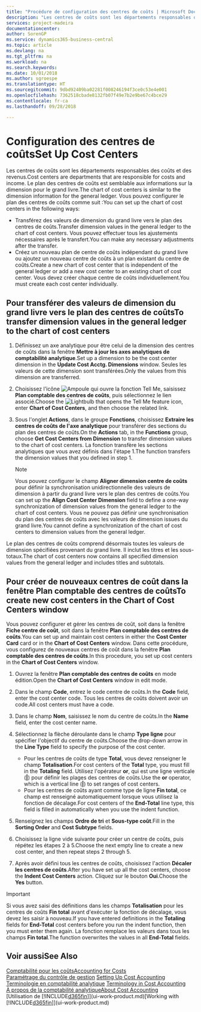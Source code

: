 ```yaml
---
title: "Procédure de configuration des centres de coûts | Microsoft Docs"
description: "Les centres de coûts sont les départements responsables des coûts et des revenus. Le plan des centres de coûts est semblable aux informations sur la dimension pour le grand livre."
services: project-madeira
documentationcenter: 
author: SorenGP
ms.service: dynamics365-business-central
ms.topic: article
ms.devlang: na
ms.tgt_pltfrm: na
ms.workload: na
ms.search.keywords: 
ms.date: 10/01/2018
ms.author: sgroespe
ms.translationtype: HT
ms.sourcegitcommit: 9dbd92409ba02281f008246194f3ce0c53e4e001
ms.openlocfilehash: 7362518cbade8132fb07f49e7b2e9be67c4bce29
ms.contentlocale: fr-ca
ms.lasthandoff: 09/28/2018

---
```

# <a name="set-up-cost-centers"></a><span data-ttu-id="dcf12-104">Configuration des centres de coûts</span><span class="sxs-lookup"><span data-stu-id="dcf12-104">Set Up Cost Centers</span></span>
<span data-ttu-id="dcf12-105">Les centres de coûts sont les départements responsables des coûts et des revenus.</span><span class="sxs-lookup"><span data-stu-id="dcf12-105">Cost centers are departments that are responsible for costs and income.</span></span> <span data-ttu-id="dcf12-106">Le plan des centres de coûts est semblable aux informations sur la dimension pour le grand livre.</span><span class="sxs-lookup"><span data-stu-id="dcf12-106">The chart of cost centers is similar to the dimension information for the general ledger.</span></span> <span data-ttu-id="dcf12-107">Vous pouvez configurer le plan des centres de coûts comme suit :</span><span class="sxs-lookup"><span data-stu-id="dcf12-107">You can set up the chart of cost centers in the following ways:</span></span>  

-   <span data-ttu-id="dcf12-108">Transférez des valeurs de dimension du grand livre vers le plan des centres de coûts.</span><span class="sxs-lookup"><span data-stu-id="dcf12-108">Transfer dimension values in the general ledger to the chart of cost centers.</span></span> <span data-ttu-id="dcf12-109">Vous pouvez effectuer tous les ajustements nécessaires après le transfert.</span><span class="sxs-lookup"><span data-stu-id="dcf12-109">You can make any necessary adjustments after the transfer.</span></span>  
-   <span data-ttu-id="dcf12-110">Créez un nouveau plan de centre de coûts indépendant du grand livre ou ajoutez un nouveau centre de coûts à un plan existant du centre de coûts.</span><span class="sxs-lookup"><span data-stu-id="dcf12-110">Create a new chart of cost center that is independent of the general ledger or add a new cost center to an existing chart of cost center.</span></span> <span data-ttu-id="dcf12-111">Vous devez créer chaque centre de coûts individuellement.</span><span class="sxs-lookup"><span data-stu-id="dcf12-111">You must create each cost center individually.</span></span>  

## <a name="to-transfer-dimension-values-in-the-general-ledger-to-the-chart-of-cost-centers"></a><span data-ttu-id="dcf12-112">Pour transférer des valeurs de dimension du grand livre vers le plan des centres de coûts</span><span class="sxs-lookup"><span data-stu-id="dcf12-112">To transfer dimension values in the general ledger to the chart of cost centers</span></span>  
1.  <span data-ttu-id="dcf12-113">Définissez un axe analytique pour être celui de la dimension des centres de coûts dans la fenêtre **Mettre à jour les axes analytiques de comptabilité analytique**.</span><span class="sxs-lookup"><span data-stu-id="dcf12-113">Set up a dimension to be the cost center dimension in the **Update Cost Acctg. Dimensions** window.</span></span> <span data-ttu-id="dcf12-114">Seules les valeurs de cette dimension sont transférées.</span><span class="sxs-lookup"><span data-stu-id="dcf12-114">Only the values from this dimension are transferred.</span></span>  
2.  <span data-ttu-id="dcf12-115">Choisissez l'icône ![Ampoule qui ouvre la fonction Tell Me](media/ui-search/search_small.png "Dites-moi ce que vous voulez faire"), saisissez **Plan comptable des centres de coûts**, puis sélectionnez le lien associé.</span><span class="sxs-lookup"><span data-stu-id="dcf12-115">Choose the ![Lightbulb that opens the Tell Me feature](media/ui-search/search_small.png "Tell me what you want to do") icon, enter **Chart of Cost Centers**, and then choose the related link.</span></span>  
3.  <span data-ttu-id="dcf12-116">Sous l'onglet **Actions**, dans le groupe **Fonctions**, choisissez **Extraire les centres de coûts de l'axe analytique** pour transférer des sections du plan des centres de coûts.</span><span class="sxs-lookup"><span data-stu-id="dcf12-116">On the **Actions** tab, in the **Functions** group, choose **Get Cost Centers from Dimension** to transfer dimension values to the chart of cost centers.</span></span> <span data-ttu-id="dcf12-117">La fonction transfère les sections analytiques que vous avez définis dans l'étape 1.</span><span class="sxs-lookup"><span data-stu-id="dcf12-117">The function transfers the dimension values that you defined in step 1.</span></span>  

    > [!NOTE]  
    >  <span data-ttu-id="dcf12-118">Vous pouvez configurer le champ **Aligner dimension centre de coûts** pour définir la synchronisation unidirectionnelle des valeurs de dimension à partir du grand livre vers le plan des centres de coûts.</span><span class="sxs-lookup"><span data-stu-id="dcf12-118">You can set up the **Align Cost Center Dimension**  field to define a one-way synchronization of dimension values from the general ledger to the chart of cost centers.</span></span> <span data-ttu-id="dcf12-119">Vous ne pouvez pas définir une synchronisation du plan des centres de coûts avec les valeurs de dimension issues du grand livre.</span><span class="sxs-lookup"><span data-stu-id="dcf12-119">You cannot define a synchronization of the chart of cost centers to dimension values from the general ledger.</span></span>  

<span data-ttu-id="dcf12-120">Le plan des centres de coûts comprend désormais toutes les valeurs de dimension spécifiées provenant du grand livre. Il inclut les titres et les sous-totaux.</span><span class="sxs-lookup"><span data-stu-id="dcf12-120">The chart of cost centers now contains all specified dimension values from the general ledger and includes titles and subtotals.</span></span>  

## <a name="to-create-new-cost-centers-in-the-chart-of-cost-centers-window"></a><span data-ttu-id="dcf12-121">Pour créer de nouveaux centres de coût dans la fenêtre Plan comptable des centres de coûts</span><span class="sxs-lookup"><span data-stu-id="dcf12-121">To create new cost centers in the Chart of Cost Centers window</span></span>  
<span data-ttu-id="dcf12-122">Vous pouvez configurer et gérer les centres de coût, soit dans la fenêtre **Fiche centre de coût**, soit dans la fenêtre **Plan comptable des centres de coûts**.</span><span class="sxs-lookup"><span data-stu-id="dcf12-122">You can set up and maintain cost centers in either the **Cost Center Card** card or in the **Chart of Cost Centers** window.</span></span> <span data-ttu-id="dcf12-123">Dans cette procédure, vous configurez de nouveaux centres de coût dans la fenêtre **Plan comptable des centres de coûts**.</span><span class="sxs-lookup"><span data-stu-id="dcf12-123">In this procedure, you set up cost centers in the **Chart of Cost Centers** window.</span></span>  

1. <span data-ttu-id="dcf12-124">Ouvrez la fenêtre **Plan comptable des centres de coûts** en mode édition.</span><span class="sxs-lookup"><span data-stu-id="dcf12-124">Open the **Chart of Cost Centers** window in edit mode.</span></span>  
2. <span data-ttu-id="dcf12-125">Dans le champ **Code**, entrez le code centre de coûts.</span><span class="sxs-lookup"><span data-stu-id="dcf12-125">In the **Code** field, enter the cost center code.</span></span> <span data-ttu-id="dcf12-126">Tous les centres de coûts doivent avoir un code.</span><span class="sxs-lookup"><span data-stu-id="dcf12-126">All cost centers must have a code.</span></span>  
3. <span data-ttu-id="dcf12-127">Dans le champ **Nom**, saisissez le nom du centre de coûts.</span><span class="sxs-lookup"><span data-stu-id="dcf12-127">In the **Name** field, enter the cost center name.</span></span>  
4. <span data-ttu-id="dcf12-128">Sélectionnez la flèche déroulante dans le champ **Type ligne** pour spécifier l'objectif du centre de coûts.</span><span class="sxs-lookup"><span data-stu-id="dcf12-128">Choose the drop-down arrow in the **Line Type** field to specify the purpose of the cost center.</span></span>  

    - <span data-ttu-id="dcf12-129">Pour les centres de coûts de type **Total**, vous devez renseigner le champ **Totalisation**.</span><span class="sxs-lookup"><span data-stu-id="dcf12-129">For cost centers of the **Total** type, you must fill in the **Totaling** field.</span></span> <span data-ttu-id="dcf12-130">Utilisez l'opérateur **or**, qui est une ligne verticale (**&#124;**) pour définir les plages des centres de coûts.</span><span class="sxs-lookup"><span data-stu-id="dcf12-130">Use the **or** operator, which is a vertical line (**&#124;**) to set ranges of cost centers.</span></span>  
    - <span data-ttu-id="dcf12-131">Pour les centres de coûts ayant comme type de ligne **Fin total**, ce champ est renseigné automatiquement lorsque vous utilisez la fonction de décalage.</span><span class="sxs-lookup"><span data-stu-id="dcf12-131">For cost centers of the **End-Total** line type, this field is filled in automatically when you use the indent function.</span></span>  
5.  <span data-ttu-id="dcf12-132">Renseignez les champs **Ordre de tri** et **Sous\-type coût**.</span><span class="sxs-lookup"><span data-stu-id="dcf12-132">Fill in the **Sorting Order** and **Cost Subtype** fields.</span></span>  
6.  <span data-ttu-id="dcf12-133">Choisissez la ligne vide suivante pour créer un centre de coûts, puis répétez les étapes 2 à 5.</span><span class="sxs-lookup"><span data-stu-id="dcf12-133">Choose the next empty line to create a new cost center, and then repeat steps 2 through 5.</span></span>  
7.  <span data-ttu-id="dcf12-134">Après avoir défini tous les centres de coûts, choisissez l'action **Décaler les centres de coûts**.</span><span class="sxs-lookup"><span data-stu-id="dcf12-134">After you have set up all the cost centers, choose the **Indent Cost Centers** action.</span></span> <span data-ttu-id="dcf12-135">Cliquez sur le bouton **Oui**.</span><span class="sxs-lookup"><span data-stu-id="dcf12-135">Choose the **Yes** button.</span></span>  

> [!IMPORTANT]  
>  <span data-ttu-id="dcf12-136">Si vous avez saisi des définitions dans les champs **Totalisation** pour les centres de coûts **Fin total** avant d'exécuter la fonction de décalage, vous devez les saisir à nouveau.</span><span class="sxs-lookup"><span data-stu-id="dcf12-136">If you have entered definitions in the **Totaling** fields for **End-Total** cost centers before you run the indent function, then you must enter them again.</span></span> <span data-ttu-id="dcf12-137">La fonction remplace les valeurs dans tous les champs **Fin total**.</span><span class="sxs-lookup"><span data-stu-id="dcf12-137">The function overwrites the values in all **End-Total** fields.</span></span>  

## <a name="see-also"></a><span data-ttu-id="dcf12-138">Voir aussi</span><span class="sxs-lookup"><span data-stu-id="dcf12-138">See Also</span></span>  
[<span data-ttu-id="dcf12-139">Comptabilité pour les coûts</span><span class="sxs-lookup"><span data-stu-id="dcf12-139">Accounting for Costs</span></span>](finance-manage-cost-accounting.md)  
<span data-ttu-id="dcf12-140">[Paramétrage du contrôle de gestion](finance-set-up-cost-accounting.md) </span><span class="sxs-lookup"><span data-stu-id="dcf12-140">[Setting Up Cost Accounting](finance-set-up-cost-accounting.md) </span></span>  
<span data-ttu-id="dcf12-141">[Terminologie en comptabilité analytique](finance-terminology-in-cost-accounting.md) </span><span class="sxs-lookup"><span data-stu-id="dcf12-141">[Terminology in Cost Accounting](finance-terminology-in-cost-accounting.md) </span></span>  
[<span data-ttu-id="dcf12-142">À propos de la comptabilité analytique</span><span class="sxs-lookup"><span data-stu-id="dcf12-142">About Cost Accounting</span></span>](finance-about-cost-accounting.md)  
<span data-ttu-id="dcf12-143">[Utilisation de [!INCLUDE[d365fin](includes/d365fin_md.md)]](ui-work-product.md)</span><span class="sxs-lookup"><span data-stu-id="dcf12-143">[Working with [!INCLUDE[d365fin](includes/d365fin_md.md)]](ui-work-product.md)</span></span>

